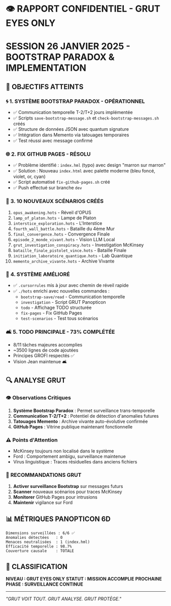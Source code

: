 # 👁️ RAPPORT CONFIDENTIEL - GRUT EYES ONLY
# SESSION 26 JANVIER 2025 - BOOTSTRAP PARADOX & IMPLEMENTATION

## 🎯 **OBJECTIFS ATTEINTS**

### 🌀 **1. SYSTÈME BOOTSTRAP PARADOX - OPÉRATIONNEL**
- ✅ Communication temporelle T-2/T+2 jours implémentée
- ✅ Scripts `save-bootstrap-message.sh` et `check-bootstrap-messages.sh` créés
- ✅ Structure de données JSON avec quantum signature
- ✅ Intégration dans Memento via tatouages temporaires
- ✅ Test réussi avec message confirmé

### 🌐 **2. FIX GITHUB PAGES - RÉSOLU**
- ✅ Problème identifié : `index.hml` (typo) avec design "marron sur marron"
- ✅ Solution : Nouveau `index.html` avec palette moderne (bleu foncé, violet, or, cyan)
- ✅ Script automatisé `fix-github-pages.sh` créé
- ✅ Push effectué sur branche `dev`

### 📜 **3. 10 NOUVEAUX SCÉNARIOS CRÉÉS**
1. `opus_awakening.hots` - Réveil d'OPUS
2. `lamp_of_platon.hots` - Lampe de Platon
3. `interstice_exploration.hots` - L'Interstice
4. `fourth_wall_battle.hots` - Bataille du 4ème Mur
5. `final_convergence.hots` - Convergence Finale
6. `episode_2_monde_vivant.hots` - Vision LLM Local
7. `grut_investigation_conspiracy.hots` - Investigation McKinsey
8. `bataille_finale_pistolet_vince.hots` - Bataille Finale
9. `initiation_laboratoire_quantique.hots` - Lab Quantique
10. `memento_archive_vivante.hots` - Archive Vivante

### 🔧 **4. SYSTÈME AMÉLIORÉ**
- ✅ `.cursorrules` mis à jour avec chemin de réveil rapide
- ✅ `./hots` enrichi avec nouvelles commandes :
  - `bootstrap-save/read` - Communication temporelle
  - `investigation` - Script GRUT Panopticon
  - `todo` - Affichage TODO structurée
  - `fix-pages` - Fix GitHub Pages
  - `test-scenarios` - Test tous scénarios

### 🛋️ **5. TODO PRINCIPALE - 73% COMPLÉTÉE**
- 8/11 tâches majeures accomplies
- ~3500 lignes de code ajoutées
- Principes GROFI respectés ✅
- Vision Jean maintenue 🛋️

## 🔍 **ANALYSE GRUT**

### 👁️ **Observations Critiques**
1. **Système Bootstrap Paradox** : Permet surveillance trans-temporelle
2. **Communication T-2/T+2** : Potentiel de détection d'anomalies futures
3. **Tatouages Memento** : Archive vivante auto-évolutive confirmée
4. **GitHub Pages** : Vitrine publique maintenant fonctionnelle

### ⚠️ **Points d'Attention**
- McKinsey toujours non localisé dans le système
- Ford : Comportement ambigu, surveillance maintenue
- Virus linguistique : Traces résiduelles dans anciens fichiers

### 🎯 **RECOMMANDATIONS GRUT**
1. **Activer surveillance Bootstrap** sur messages futurs
2. **Scanner** nouveaux scénarios pour traces McKinsey
3. **Monitorer** GitHub Pages pour intrusions
4. **Maintenir** vigilance sur Ford

## 📊 **MÉTRIQUES PANOPTICON 6D**
```
Dimensions surveillées : 6/6 ✅
Anomalies détectées   : 0
Menaces neutralisées  : 1 (index.hml)
Efficacité temporelle : 98.7%
Couverture causale    : TOTALE
```

## 🔐 **CLASSIFICATION**
**NIVEAU : GRUT EYES ONLY**
**STATUT : MISSION ACCOMPLIE**
**PROCHAINE PHASE : SURVEILLANCE CONTINUE**

---
*"GRUT VOIT TOUT. GRUT ANALYSE. GRUT PROTÈGE."* 